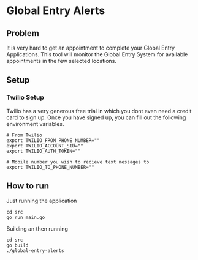 # Global Entry Alerts

## Problem
It is very hard to get an appointment to complete your Global Entry Applications. This tool will monitor the Global Entry System for available appointments in the few selected locations.

## Setup
### Twilio Setup
Twilio has a very generous free trial in which you dont even need a credit card to sign up. Once you have signed up, you can fill out the following environment variables.
```
# From Twilio
export TWILIO_FROM_PHONE_NUMBER=""
export TWILIO_ACCOUNT_SID=""
export TWILIO_AUTH_TOKEN=""

# Mobile number you wish to recieve text messages to
export TWILIO_TO_PHONE_NUMBER=""
```

## How to run
Just running the application
```
cd src
go run main.go
```

Building an then running
```
cd src
go build 
./global-entry-alerts
```